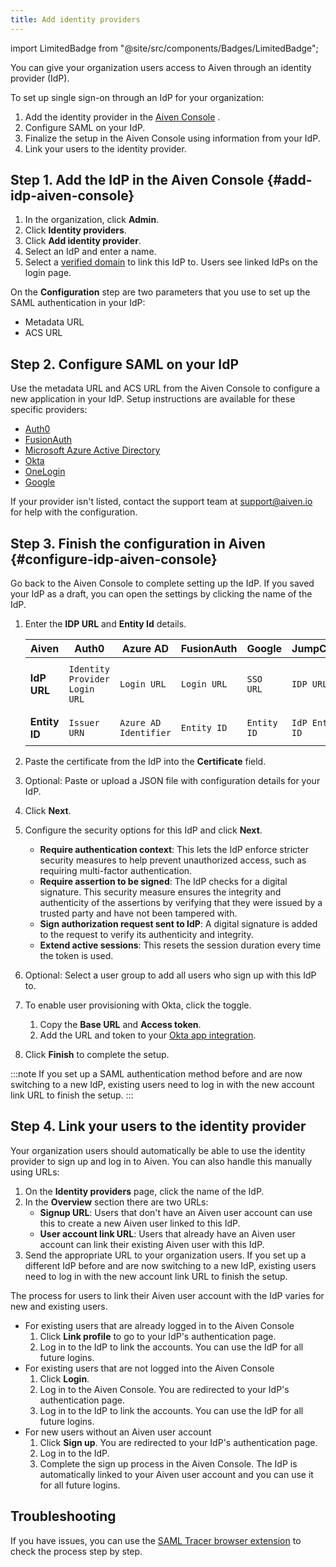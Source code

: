 ```yaml
---
title: Add identity providers
---
```


import LimitedBadge from "@site/src/components/Badges/LimitedBadge";

You can give your organization users access to Aiven through an identity
provider (IdP).

To set up single sign-on through an IdP for your organization:

1. Add the identity provider in the [Aiven
    Console](https://console.aiven.io/) .
1. Configure SAML on your IdP.
1. Finalize the setup in the Aiven Console using information from your
    IdP.
1. Link your users to the identity provider.

## Step 1. Add the IdP in the Aiven Console {#add-idp-aiven-console}

1. In the organization, click **Admin**.
1. Click **Identity providers**.
1. Click **Add identity provider**.
1. Select an IdP and enter a name.
1. Select a [verified domain](/docs/platform/howto/manage-domains) to link
    this IdP to. Users see linked IdPs on the login page.

On the **Configuration** step are two parameters that you use to set up the SAML
authentication in your IdP:

   -   Metadata URL
   -   ACS URL

## Step 2. Configure SAML on your IdP

Use the metadata URL and ACS URL from the Aiven Console to configure a
new application in your IdP. Setup instructions are available for these
specific providers:

-   [Auth0](/docs/platform/howto/saml/add-auth0-idp#configure-saml-auth0)
-   [FusionAuth](/docs/platform/howto/saml/add-fusionauth-idp#configure-saml-fusionauth)
-   [Microsoft Azure Active Directory](/docs/platform/howto/saml/add-azure-idp#configure-saml-azure)
-   [Okta](/docs/platform/howto/saml/add-okta-idp#configure-saml-okta)
-   [OneLogin](/docs/platform/howto/saml/add-onelogin-idp#configure-saml-onelogin)
-   [Google](/docs/platform/howto/saml/add-google-idp#configure-saml-google)

If your provider isn't listed, contact the support team at
[support@aiven.io](mailto:support@aiven.io) for help with the configuration.

## Step 3. Finish the configuration in Aiven {#configure-idp-aiven-console}

Go back to the Aiven Console to complete setting up the IdP. If you saved your IdP as a
draft, you can open the settings by clicking the name of the IdP.

1. Enter the **IDP URL** and **Entity Id** details.

   |     Aiven     |             Auth0             |       Azure AD        | FusionAuth  |   Google    |    JumpCloud    |                  Okta                  |          OneLogin          |
   | ------------- | ----------------------------- | --------------------- | ----------- | ----------- | --------------- | -------------------------------------- | -------------------------- |
   | **IdP URL**   | `Identity Provider Login URL` | `Login URL`           | `Login URL` | `SSO URL`   | `IDP URL`       | `Identity Provider Single Sign-On URL` | `SAML 2.0 Endpoint (HTTP)` |
   | **Entity ID** | `Issuer URN`                  | `Azure AD Identifier` | `Entity ID` | `Entity ID` | `IdP Entity ID` | `Identity Provider Issuer`             | `Issuer URL`               |

1. Paste the certificate from the IdP into the **Certificate** field.
1. Optional: Paste or upload a JSON file with configuration details
   for your IdP.
1. Click **Next**.
1. Configure the security options for this IdP and click **Next**.
    -   **Require authentication context**: This lets the IdP enforce
        stricter security measures to help prevent unauthorized access,
        such as requiring multi-factor authentication.
    -   **Require assertion to be signed**: The IdP checks for a digital
        signature. This security measure ensures the integrity and
        authenticity of the assertions by verifying that they were
        issued by a trusted party and have not been tampered with.
    -   **Sign authorization request sent to IdP**: A digital signature is
        added to the request to verify its authenticity and integrity.
    -   **Extend active sessions**: This resets the session duration every time the token
        is used.
1. Optional: Select a user group to add all users who sign up with this IdP to.
1. <LimitedBadge/> To enable user provisioning with Okta, click the toggle.

   1. Copy the **Base URL** and **Access token**.
   1. Add the URL and token to your
      [Okta app integration](https://help.okta.com/en-us/content/topics/apps/apps_app_integration_wizard_scim.htm).

1. Click **Finish** to complete the setup.

:::note
If you set up a SAML authentication method before and are now switching
to a new IdP, existing users need to log in with the new account link
URL to finish the setup.
:::

## Step 4. Link your users to the identity provider

Your organization users should automatically be able to use the identity
provider to sign up and log in to Aiven. You can also handle this
manually using URLs:

1. On the **Identity providers** page, click the name of the IdP.
1. In the **Overview** section there are two URLs:
    -   **Signup URL**: Users that don't have an Aiven user account can
        use this to create a new Aiven user linked to this IdP.
    -   **User account link URL**: Users that already have an Aiven user
        account can link their existing Aiven user with this IdP.
1. Send the appropriate URL to your organization users. If you set up a
    different IdP before and are now switching to a new IdP, existing
    users need to log in with the new account link URL to finish the
    setup.

The process for users to link their Aiven user account with the IdP varies for new and
existing users.

-   For existing users that are already logged in to the Aiven Console
    1. Click **Link profile** to go to your IdP's authentication page.
    1. Log in to the IdP to link the accounts. You can use the IdP for all future logins.
-   For existing users that are not logged into the Aiven Console
    1. Click **Login**.
    1. Log in to the Aiven Console. You are redirected to your IdP's authentication page.
    1. Log in to the IdP to link the accounts. You can use the IdP for all future logins.
-   For new users without an Aiven user account
    1. Click **Sign up**. You are redirected to your IdP's authentication page.
    1. Log in to the IdP.
    1. Complete the sign up process in the Aiven Console. The IdP is automatically linked
       to your Aiven user account and you can use it for all future logins.

## Troubleshooting

If you have issues, you can use the [SAML Tracer browser
extension](https://addons.mozilla.org/firefox/addon/saml-tracer/) to
check the process step by step.
